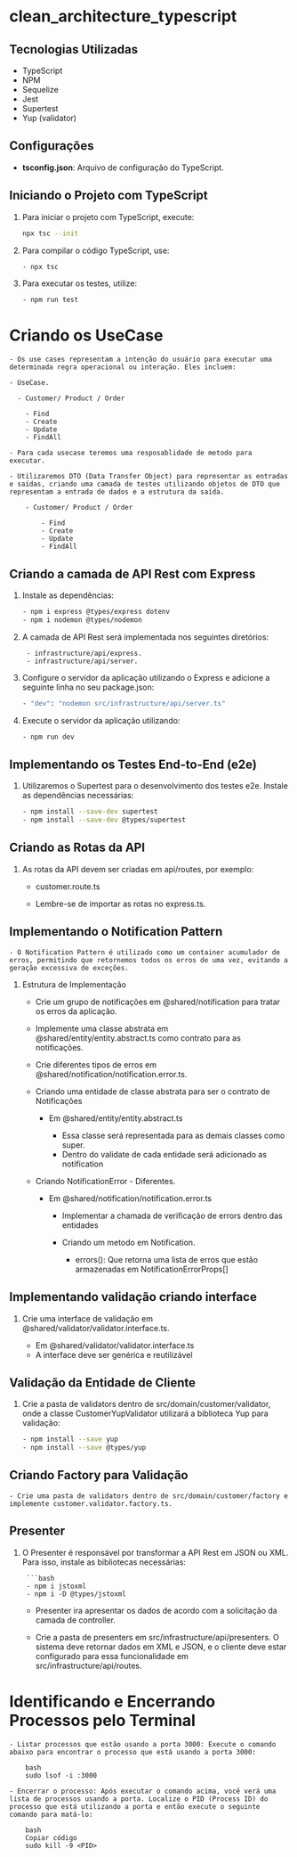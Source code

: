 # clean_architecture_typescript

## Tecnologias Utilizadas
- TypeScript
- NPM
- Sequelize
- Jest
- Supertest
- Yup (validator)

## Configurações

- **tsconfig.json**: Arquivo de configuração do TypeScript.

## Iniciando o Projeto com TypeScript

1. Para iniciar o projeto com TypeScript, execute:

   ```bash
   npx tsc --init

2. Para compilar o código TypeScript, use:

    ```bash
    - npx tsc
3. Para executar os testes, utilize:

    ```bash
    - npm run test

# Criando os UseCase

    - Os use cases representam a intenção do usuário para executar uma determinada regra operacional ou interação. Eles incluem:

    - UseCase.

      - Customer/ Product / Order

        - Find
        - Create
        - Update
        - FindAll

    - Para cada usecase teremos uma resposablidade de metodo para executar.

    - Utilizaremos DTO (Data Transfer Object) para representar as entradas e saídas, criando uma camada de testes utilizando objetos de DTO que representam a entrada de dados e a estrutura da saída.

        - Customer/ Product / Order

            - Find
            - Create
            - Update
            - FindAll

## Criando a camada de API Rest com Express

1. Instale as dependências:

    ```bash
    - npm i express @types/express dotenv
    - npm i nodemon @types/nodemon

2. A camada de API Rest será implementada nos seguintes diretórios:   

        - infrastructure/api/express.
        - infrastructure/api/server.

3. Configure o servidor da aplicação utilizando o Express e adicione a seguinte linha no seu package.json:

    ```bash
    - "dev": "nodemon src/infrastructure/api/server.ts"

4. Execute o servidor da aplicação utilizando:

    ```bash
    - npm run dev    

## Implementando os Testes End-to-End (e2e)

1. Utilizaremos o Supertest para o desenvolvimento dos testes e2e. Instale as dependências necessárias:

    ```bash
    - npm install --save-dev supertest
    - npm install --save-dev @types/supertest


## Criando as Rotas da API

1. As rotas da API devem ser criadas em api/routes, por exemplo:

    - customer.route.ts

    - Lembre-se de importar as rotas no express.ts.



## Implementando o Notification Pattern

    - O Notification Pattern é utilizado como um container acumulador de erros, permitindo que retornemos todos os erros de uma vez, evitando a geração excessiva de exceções.

1. Estrutura de Implementação

    - Crie um grupo de notificações em @shared/notification para tratar os erros da aplicação.

    - Implemente uma classe abstrata em @shared/entity/entity.abstract.ts como contrato para as notificações.

    - Crie diferentes tipos de erros em @shared/notification/notification.error.ts.

    - Criando uma entidade de classe abstrata para  ser o contrato de Notificações

        - Em @shared/entity/entity.abstract.ts

            - Essa classe será representada para as demais classes como super.
            - Dentro do validate de cada entidade será adicionado as notification

    - Criando NotificationError - Diferentes.

        - Em @shared/notification/notification.error.ts

            - Implementar a chamada de verificação de errors dentro das entidades

            - Criando um metodo em Notification.

                - errors(): Que retorna uma lista de erros que estão armazenadas em NotificationErrorProps[]

## Implementando validação criando interface

1. Crie uma interface de validação em @shared/validator/validator.interface.ts.

    - Em @shared/validator/validator.interface.ts
    - A interface deve ser genérica e reutilizável

## Validação da Entidade de Cliente

1. Crie a pasta de validators dentro de src/domain/customer/validator, onde a classe CustomerYupValidator utilizará a biblioteca Yup para validação:
    
    ```bash
    - npm install --save yup
    - npm install --save @types/yup

## Criando Factory para Validação

    - Crie uma pasta de validators dentro de src/domain/customer/factory e implemente customer.validator.factory.ts.

## Presenter

1. O Presenter é responsável por transformar a API Rest em JSON ou XML. Para isso, instale as bibliotecas necessárias:

        ```bash
        - npm i jstoxml
        - npm i -D @types/jstoxml

    - Presenter ira apresentar os dados de acordo com a solicitação da camada de controller.
        

    - Crie a pasta de presenters em src/infrastructure/api/presenters. O sistema deve retornar dados em XML e JSON, e o cliente deve estar configurado para essa funcionalidade em src/infrastructure/api/routes.

# Identificando e Encerrando Processos pelo Terminal

    - Listar processos que estão usando a porta 3000: Execute o comando abaixo para encontrar o processo que está usando a porta 3000:

        bash
        sudo lsof -i :3000

    - Encerrar o processo: Após executar o comando acima, você verá uma lista de processos usando a porta. Localize o PID (Process ID) do processo que está utilizando a porta e então execute o seguinte comando para matá-lo:

        bash
        Copiar código
        sudo kill -9 <PID>